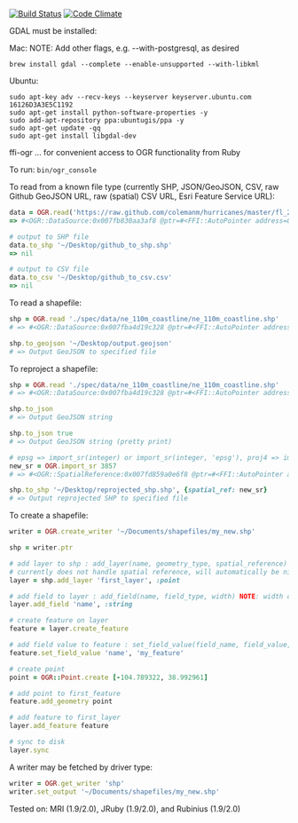 [![Build Status](https://travis-ci.org/scooterw/ffi-ogr.png?branch=master)](https://travis-ci.org/scooterw/ffi-ogr)
[![Code Climate](https://codeclimate.com/github/scooterw/ffi-ogr.png)](https://codeclimate.com/github/scooterw/ffi-ogr)

GDAL must be installed:

Mac:
NOTE: Add other flags, e.g. --with-postgresql, as desired
```
brew install gdal --complete --enable-unsupported --with-libkml
```

Ubuntu:
```
sudo apt-key adv --recv-keys --keyserver keyserver.ubuntu.com 16126D3A3E5C1192
sudo apt-get install python-software-properties -y
sudo add-apt-repository ppa:ubuntugis/ppa -y
sudo apt-get update -qq
sudo apt-get install libgdal-dev
```

ffi-ogr
... for convenient access to OGR functionality from Ruby

To run: `bin/ogr_console`

To read from a known file type (currently SHP, JSON/GeoJSON, CSV, raw Github GeoJSON URL, raw (spatial) CSV URL, Esri Feature Service URL):

```ruby
data = OGR.read('https://raw.github.com/colemanm/hurricanes/master/fl_2004_hurricanes.geojson')
=> #<OGR::DataSource:0x007fb830aa3af8 @ptr=#<FFI::AutoPointer address=0x007fb8311ab990>>

# output to SHP file
data.to_shp '~/Desktop/github_to_shp.shp'
=> nil

# output to CSV file
data.to_csv '~/Desktop/github_to_csv.csv'
=> nil
```

To read a shapefile:

```ruby
shp = OGR.read './spec/data/ne_110m_coastline/ne_110m_coastline.shp'
# => #<OGR::DataSource:0x007fba4d19c328 @ptr=#<FFI::AutoPointer address=0x007fba4c4cdc50>>

shp.to_geojson '~/Desktop/output.geojson'
# => Output GeoJSON to specified file
```

To reproject a shapefile:

```ruby
shp = OGR.read './spec/data/ne_110m_coastline/ne_110m_coastline.shp'
# => #<OGR::DataSource:0x007fba4d19c328 @ptr=#<FFI::AutoPointer address=0x007fba4c4cdc50>>

shp.to_json
# => Output GeoJSON string

shp.to_json true
# => Output GeoJSON string (pretty print)

# epsg => import_sr(integer) or import_sr(integer, 'epsg'), proj4 => import_sr(string, 'proj4'), wkt => import_sr(string, 'wkt'), esri => import_sr(string, 'esri')
new_sr = OGR.import_sr 3857
# => #<OGR::SpatialReference:0x007fd859a0e6f8 @ptr=#<FFI::AutoPointer address=0x007fd85a11c100>>

shp.to_shp '~/Desktop/reprojected_shp.shp', {spatial_ref: new_sr}
# => Output reprojected SHP to specified file
```

To create a shapefile:

```ruby
writer = OGR.create_writer '~/Documents/shapefiles/my_new.shp'

shp = writer.ptr

# add layer to shp : add_layer(name, geometry_type, spatial_reference)
# currently does not handle spatial reference, will automatically be nil
layer = shp.add_layer 'first_layer', :point

# add field to layer : add_field(name, field_type, width) NOTE: width defaults to 32
layer.add_field 'name', :string

# create feature on layer
feature = layer.create_feature

# add field value to feature : set_field_value(field_name, field_value, field_type) NOTE: type can be inferred
feature.set_field_value 'name', 'my_feature'

# create point
point = OGR::Point.create [-104.789322, 38.992961]

# add point to first_feature
feature.add_geometry point

# add feature to first_layer
layer.add_feature feature

# sync to disk
layer.sync
```

A writer may be fetched by driver type:

```ruby
writer = OGR.get_writer 'shp'
writer.set_output '~/Documents/shapefiles/my_new.shp'
```

Tested on: MRI (1.9/2.0), JRuby (1.9/2.0), and Rubinius (1.9/2.0)
